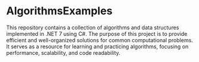 # AlgorithmsExamples
This repository contains a collection of algorithms and data structures implemented in .NET 7 using C#. The purpose of this project is to provide efficient and well-organized solutions for common computational problems. It serves as a resource for learning and practicing algorithms, focusing on performance, scalability, and code readability.
